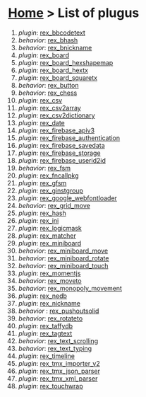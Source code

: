 # [Home](index.html) > List of plugus

1. *plugin*: [rex_bbcodetext](rex_bbcodetext.html)
2. *behavior*: [rex_bhash](rex.bhash.html)
3. *behavior*: [rex_bnickname](rex_bnickname.html)
4. *plugin*: [rex_board](rex_board.html)
5. *plugin*: [rex_board_hexshapemap](rex_board_hexshapemap.html)
6. *plugin*: [rex_board_hextx](rex_board_hextx.html)
7. *plugin*: [rex_board_squaretx](rex_board_squaretx.html)
8. *behavior*: [rex_button](rex_button.html)
9. *behavior*: [rex_chess](rex_chess.html)
10. *plugin*: [rex_csv](rex_csv.html)
11. *plugin*: [rex_csv2array](rex_csv2array.html)
12. *plugin*: [rex_csv2dictionary](rex_csv2dictionary.html)
13. *plugin*: [rex_date](rex_date.html)
14. *plugin*: [rex_firebase_apiv3](rex_firebase_apiv3.html)
15. *plugin*: [rex_firebase_authentication](rex_firebase_authentication.html)
16. *plugin*: [rex_firebase_savedata](rex_firebase_savedata.html)
17. *plugin*: [rex_firebase_storage](rex_firebase_storage.html)
18. *plugin*: [rex_firebase_userid2id](rex_firebase_userid2id.html)
19. *behavior*: [rex_fsm](rex_fsm.html)
20. *plugin*: [rex_fncallpkg](rex_fncallpkg.html)
21. *plugin*: [rex_gfsm](rex_gfsm.html)
22. *plugin*: [rex_ginstgroup](rex_ginstgroup.html)
23. *plugin*: [rex_google_webfontloader](rex_google_webfontloader.html)
24. *behavior*: [rex_grid_move](rex_grid_move.html)
25. *plugin*: [rex_hash](rex_hash.html)
26. *plugin*: [rex_ini](rex_ini.html)
27. *plugin*: [rex_logicmask](rex_logicmask.html)
28. *plugin*: [rex_matcher](rex_matcher.html)
29. *plugin*: [rex_miniboard](rex_miniboard.html)
30. *behavior*: [rex_miniboard_move](rex_miniboard_move.html)
31. *behavior*: [rex_miniboard_rotate](rex_miniboard_rotate.html)
32. *behavior*: [rex_miniboard_touch](rex_miniboard_touch.html)
33. *plugin*: [rex_momentjs](rex_momentjs.html)
34. *behavior*: [rex_moveto](rex_moveto.html)
35. *behavior*: [rex_monopoly_movement](rex_monopoly_movement.html)
36. *plugin*: [rex_nedb](rex_nedb.html)
37. *plugin*: [rex_nickname](rex_nickname.html)
38. *behavior* : [rex_pushoutsolid](rex_pushoutsolid.html)
39. *behavior*: [rex_rotateto](rex_rotateto.html)
40. *plugin*: [rex_taffydb](rex_taffydb.html)
41. *plugin*: [rex_tagtext](rex_tagtext.html)
42. *behavior*: [rex_text_scrolling](rex_text_scrolling.html)
43. *behavior*: [rex_text_typing](rex_text_typing.html)
44. *plugin*: [rex_timeline](rex_timeline.html)
45. *plugin*: [rex_tmx_importer_v2](rex_tmx_importer_v2.html)
46. *plugin*: [rex_tmx_json_parser](rex_tmx_json_parser.html)
47. *plugin*: [rex_tmx_xml_parser](rex_tmx_xml_parser.html)
48. *plugin*: [rex_touchwrap](rex_touchwrap.html)


